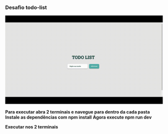 ### Desafio todo-list

<img src="/assets/Apex_1699270383236.gif" alt="GIF DO DESAFIO">

**Para executar abra 2 terminais e navegue para dentro da cada pasta**
**Instale as dependências com npm install**
**Agora execute npm run dev**

**Executar nos 2 terminais**
